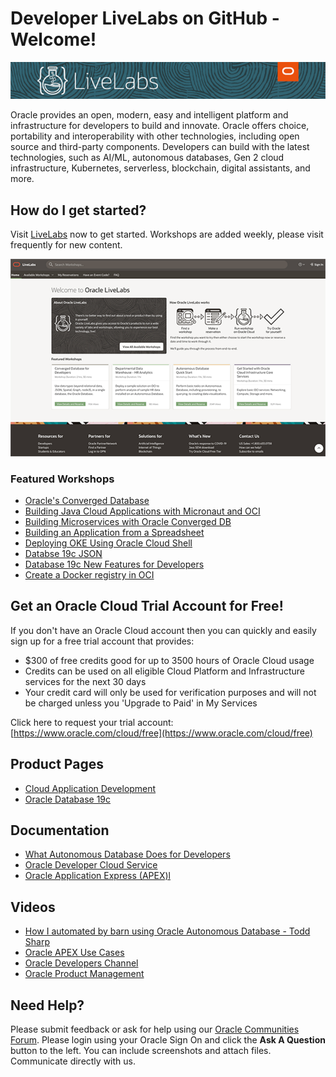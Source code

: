 # Developer LiveLabs on GitHub - Welcome!
[![](../common/images/livelabs-banner-formarketplace.png)](http://bit.ly/golivelabs/)

Oracle provides an open, modern, easy and intelligent platform and infrastructure for developers to build and innovate. Oracle offers choice, portability and interoperability with other technologies, including open source and third-party components. Developers can build with the latest technologies, such as AI/ML, autonomous databases, Gen 2 cloud infrastructure, Kubernetes, serverless, blockchain, digital assistants, and more.

## How do I get started?
Visit [LiveLabs](http://bit.ly/golivelabs) now to get started.  Workshops are added weekly, please visit frequently for new content.

[![](../common/images/livelabs.png)](http://bit.ly/golivelabs)

### Featured Workshops
- [Oracle's Converged Database](https://apexapps.oracle.com/pls/apex/dbpm/r/livelabs/view-workshop?p180_id=613)
- [Building Java Cloud Applications with Micronaut and OCI](https://apexapps.oracle.com/pls/apex/dbpm/r/livelabs/view-workshop?p180_id=667)
- [Building Microservices with Oracle Converged DB](https://apexapps.oracle.com/pls/apex/dbpm/r/livelabs/view-workshop?p180_id=667)
- [Building an Application from a Spreadsheet](https://apexapps.oracle.com/pls/apex/dbpm/r/livelabs/view-workshop?p180_id=631) 
- [Deploying OKE Using Oracle Cloud Shell](https://apexapps.oracle.com/pls/apex/dbpm/r/livelabs/view-workshop?p180_id=649)
- [Databse 19c JSON](https://apexapps.oracle.com/pls/apex/dbpm/r/livelabs/view-workshop?p180_id=638)
- [Database 19c New Features for Developers](https://apexapps.oracle.com/pls/apex/dbpm/r/livelabs/view-workshop?p180_id=636)
- [Create a Docker registry in OCI](https://apexapps.oracle.com/pls/apex/dbpm/r/livelabs/view-workshop?p180_id=590)

## Get an Oracle Cloud Trial Account for Free!
If you don't have an Oracle Cloud account then you can quickly and easily sign up for a free trial account that provides:
- $300 of free credits good for up to 3500 hours of Oracle Cloud usage
- Credits can be used on all eligible Cloud Platform and Infrastructure services for the next 30 days
- Your credit card will only be used for verification purposes and will not be charged unless you 'Upgrade to Paid' in My Services

Click here to request your trial account: [https://www.oracle.com/cloud/free](https://www.oracle.com/cloud/free)


## Product Pages
- [Cloud Application Development](https://www.oracle.com/au/application-development/)
- [Oracle Database 19c](https://www.oracle.com/database/)

## Documentation
- [What Autonomous Database Does for Developers](http://www.oracle.com/us/products/database/autonomous-db-for-developers-5097190.pdf)
- [Oracle Developer Cloud Service](https://docs.oracle.com/en/cloud/paas/developer-cloud/index.html)
- [Oracle Application Express (APEX)l](https://apex.oracle.com/en/)

## Videos
- [How I automated by barn using Oracle Autonomous Database - Todd Sharp](https://developer.oracle.com/?ytid=iaesH24B9zg)
- [Oracle APEX Use Cases](https://www.youtube.com/playlist?list=PLdtXkK5KBY556P2cGBkse-2fxBaz1-azI)
- [Oracle Developers Channel](https://www.youtube.com/channel/UCdDhYMT2USoLdh4SZIsu_1g)
- [Oracle Product Management](https://www.youtube.com/channel/UCr6mzwq_gcdsefQWBI72wIQ)

## Need Help?
Please submit feedback or ask for help using our [Oracle Communities Forum](https://community.oracle.com/tech/developers/categories/livelabsdiscussions). Please login using your Oracle Sign On and click the **Ask A Question** button to the left.  You can include screenshots and attach files.  Communicate directly with us.

